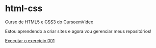# html-css
 Curso de HTML5 e CSS3 do CursoemVideo

 Estou aprendendo a criar sites e agora vou gerenciar meus repositórios!

 <a href= "https://karencarvalho21.github.io/html-css/exercícios/ex001/index.html"> Executar o exercício 001</a>